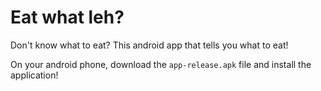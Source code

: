 # Eat what leh?

Don't know what to eat? This android app that tells you what to eat!

On your android phone, download the `app-release.apk` file and install the application!
